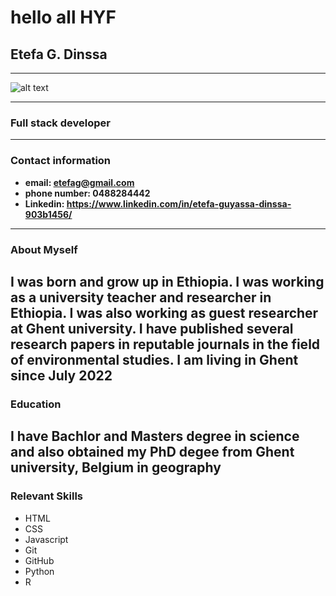 
# hello all HYF

## Etefa G. Dinssa

---

![alt text](image.png)

---

### Full stack developer

---

### Contact information

- **email: <etefag@gmail.com>**
- **phone number: 0488284442**
- **Linkedin: <https://www.linkedin.com/in/etefa-guyassa-dinssa-903b1456/>**

---

### About Myself

## I was born and grow up in Ethiopia. I was working as a university teacher and researcher in Ethiopia. I was also working as guest researcher at Ghent university. I have published several research papers in reputable journals in the field of environmental studies. I am living in Ghent since July 2022

### Education

## I have Bachlor and Masters degree in science and also obtained my PhD degee from Ghent university, Belgium in geography

### Relevant Skills

- HTML
- CSS
- Javascript
- Git
- GitHub
- Python
- R
